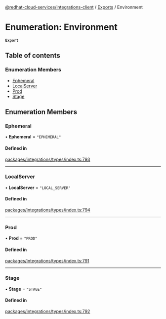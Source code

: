 [@redhat-cloud-services/integrations-client](../README.md) / [Exports](../modules.md) / Environment

# Enumeration: Environment

**`Export`**

## Table of contents

### Enumeration Members

- [Ephemeral](Environment.md#ephemeral)
- [LocalServer](Environment.md#localserver)
- [Prod](Environment.md#prod)
- [Stage](Environment.md#stage)

## Enumeration Members

### Ephemeral

• **Ephemeral** = ``"EPHEMERAL"``

#### Defined in

[packages/integrations/types/index.ts:793](https://github.com/mkholjuraev/javascript-clients/blob/master/packages/integrations/types/index.ts#L793)

___

### LocalServer

• **LocalServer** = ``"LOCAL_SERVER"``

#### Defined in

[packages/integrations/types/index.ts:794](https://github.com/mkholjuraev/javascript-clients/blob/master/packages/integrations/types/index.ts#L794)

___

### Prod

• **Prod** = ``"PROD"``

#### Defined in

[packages/integrations/types/index.ts:791](https://github.com/mkholjuraev/javascript-clients/blob/master/packages/integrations/types/index.ts#L791)

___

### Stage

• **Stage** = ``"STAGE"``

#### Defined in

[packages/integrations/types/index.ts:792](https://github.com/mkholjuraev/javascript-clients/blob/master/packages/integrations/types/index.ts#L792)
